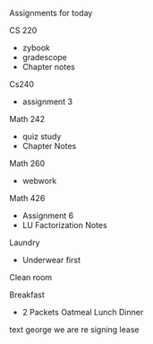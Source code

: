 Assignments for today

CS 220 
- zybook
- gradescope
- Chapter notes

Cs240 
-  assignment 3

Math 242
- quiz study
- Chapter Notes

Math 260 
- webwork

Math 426
- Assignment 6
- LU Factorization Notes

Laundry
- Underwear first

Clean room

Breakfast
- 2 Packets Oatmeal
Lunch 
Dinner

text george we are re signing lease